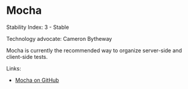 Mocha
=====

Stability Index: 3 - Stable

Technology advocate: Cameron Bytheway

Mocha is currently the recommended way to organize server-side and client-side tests.

Links:
* [Mocha on GitHub](http://visionmedia.github.io/mocha/)
